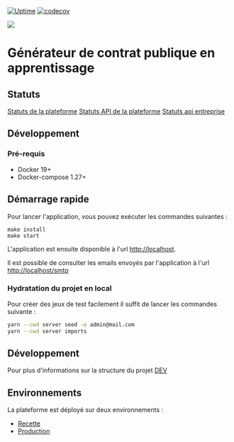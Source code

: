 [![Uptime](https://img.shields.io/endpoint?url=https%3A%2F%2Fraw.githubusercontent.com%2Fmission-apprentissage%2Fupptime%2Fmaster%2Fapi%2Fcerfa-publique%2Fuptime.json)](https://mission-apprentissage.github.io/upptime/history/cerfa-publique)
[![codecov](https://codecov.io/gh/mission-apprentissage/cerfa/branch/main/graph/badge.svg?token=PNKREEQN2Z)](https://codecov.io/gh/mission-apprentissage/cerfa)

![](https://avatars1.githubusercontent.com/u/63645182?s=200&v=4)

# Générateur de contrat publique en apprentissage

## Statuts

[Statuts de la plateforme](https://mission-apprentissage.github.io/upptime/history/cerfa-publique)
[Statuts API de la plateforme](https://mission-apprentissage.github.io/upptime/history/cerfa-publique-api)
[Statuts api entreprise](https://status.entreprise.api.gouv.fr/)

## Développement

### Pré-requis

- Docker 19+
- Docker-compose 1.27+

## Démarrage rapide

Pour lancer l'application, vous pouvez exécuter les commandes suivantes :

```shell
make install
make start
```

L'application est ensuite disponible à l'url [http://localhost](http://localhost).

Il est possible de consulter les emails envoyés par l'application à
l'url [http://localhost/smtp](http://localhost/smtp)

### Hydratation du projet en local

Pour créer des jeux de test facilement il suffit de lancer les commandes suivante :

```bash
yarn --cwd server seed -e admin@mail.com
yarn --cwd server imports
```

## Développement

Pour plus d'informations sur la structure du projet [DEV](./DEV.md)

## Environnements

La plateforme est déployé sur deux environnements :

- [Recette](https://contrat-recette.apprentissage.beta.gouv.fr)
- [Production](https://contrat.apprentissage.beta.gouv.fr)
